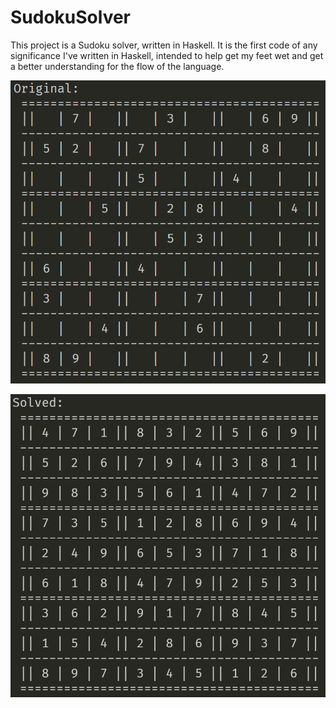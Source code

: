 # SudokuSolver

This project is a Sudoku solver, written in Haskell. It is the first code of any significance I've written in Haskell, intended to help get my feet wet and get a better understanding for the flow of the language.

![Original Puzzle](https://github.com/a-churchill/SudokuSolver/raw/master/imgs/original.png)

![Solved Puzzle](https://github.com/a-churchill/SudokuSolver/raw/master/imgs/solved.png)
